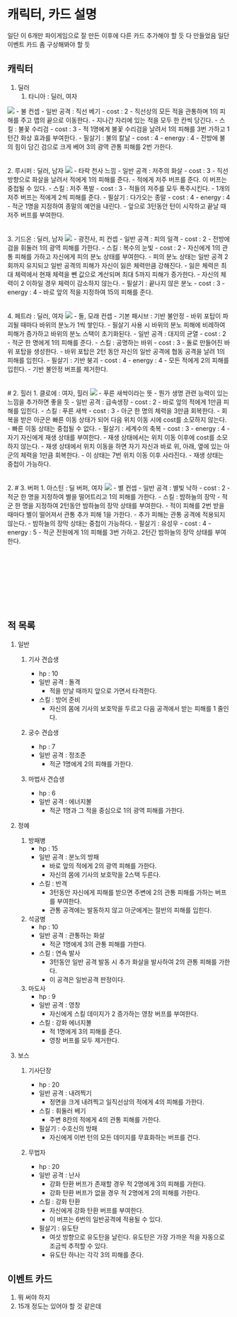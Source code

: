 # 캐릭터, 카드 설명

일단 이 6개만 파이게임으로 잘 만든 이후에 다른 카드 추가해야 할 듯
다 만들었음
일단 이벤트 카드 좀 구상해봐야 할 듯

## 캐릭터
1. 딜러
   1. 타니아 : 딜러, 여자
<img src="./PlayerCards/Tania/tania_card.png">
      - 불 컨셉
      - 일반 공격 : 직선 베기
        - cost : 2
        - 직선상의 모든 적을 관통하며 1의 피해를 주고 맵의 끝으로 이동한다. 
        - 지나간 자리에 있는 적을 모두 한 칸씩 당긴다. 
      - 스킬 : 불꽃 수리검
        - cost : 3
        - 적 1명에게 불꽃 수리검을 날려서 1의 피해를 3번 가하고 1턴간 화상 효과를 부여한다.
      - 필살기 : 불의 칼날
        - cost : 4
        - energy : 4
        - 전방에 불의 힘이 담긴 검으로 크게 베어 3의 광역 관통 피해를 2번 가한다.
   <br><br><br>
   2. 루시퍼 : 딜러, 남자
<img src="./PlayerCards/Lucifer/lucifer_card.png">
      - 타락 천사 느낌
      - 일반 공격 : 저주의 화살
        - cost : 3
        - 직선 방향으로 화살을 날려서 적에게 1의 피해를 준다. 
        - 적에게 저주 버프를 준다. 이 버프는 중첩될 수 있다. 
      - 스킬 : 저주 폭발
        - cost : 3
        - 적들의 저주를 모두 폭주시킨다. 
        - 1개의 저주 버프는 적에게 2씩 피해를 준다. 
      - 필살기 : 다가오는 종말
        - cost : 4
        - energy : 4
        - 적군 1명을 지정하여 종말의 예언을 내린다.  
        - 앞으로 3턴동안 턴이 시작하고 끝날 때 저주 버프를 부여한다.
   <br><br><br>
   3. 기드온 : 딜러, 남자
<img src="./PlayerCards/Gidon/gidon_card.png">
      - 광전사, 피 컨셉
      - 일반 공격 : 피의 일격
        - cost : 2
        - 전방에 검을 휘둘러 1의 광역 피해를 가한다. 
      - 스킬 : 복수의 눈빛
        - cost : 2
        - 자신에게 1의 관통 피해를 가하고 자신에게 피의 분노 상태를 부여한다. 
        - 피의 분노 상태는 일반 공격 2회까지 유지되고 일반 공격의 피해가 자신이 잃은 체력만큼 강해진다. 
        - 잃은 체력은 최대 체력에서 현재 체력을 뺀 값으로 계산되며 최대 5까지 피해가 증가한다. 
        - 자신의 체력이 2 이하일 경우 체력이 감소하지 않는다. 
      - 필살기 : 끝나지 않은 분노
        - cost : 3
        - energy : 4
        - 바로 앞의 적을 지정하여 15의 피해를 준다. 
   <br><br><br>
   4. 페트라 : 딜러, 여자
<img src="./PlayerCards/Petra/petra_card.png">
      - 돌, 모래 컨셉
      - 기본 패시브 : 기반 불안정
        - 바위 포탑이 파괴될 때마다 바위의 분노가 1씩 쌓인다. 
        - 필살기 사용 시 바위의 분노 피해에 비례하여 피해가 증가하고 바위의 분노 스택이 초기화된다. 
      - 일반 공격 : 대지의 균열
        - cost : 2
        - 적군 한 명에게 1의 피해를 준다. 
      - 스킬 : 공명하는 바위
        - cost : 3
        - 돌로 만들어진 바위 포탑을 생성한다. 
        - 바위 포탑은 2턴 동안 자신의 일반 공격에 협동 공격을 날려 1의 피해를 입힌다. 
      - 필살기 : 기반 붕괴
        - cost : 4
        - energy : 4
        - 모든 적에게 2의 피해를 입힌다.
        - 기반 불안정 버프를 제거한다. 
   <br><br><br>
#
2. 힐러
   1. 클로에 : 여자, 힐러
<img src="./PlayerCards/Chloe/chloe_card.png">
      - 푸른 새싹이라는 뜻
      - 뭔가 생명 관련 능력이 있는 느낌을 추가하면 좋을 듯
        - 일반 공격 : 급속생장
          - cost : 2
          - 바로 앞의 적에게 1만큼 피해를 입힌다. 
      - 스킬 : 푸른 새싹
        - cost : 3
        - 아군 한 명의 체력을 3만큼 회복한다. 
        - 회복을 받은 아군은 빠른 이동 상태가 되어 다음 위치 이동 시에 cost를 소모하지 않는다. 
        - 빠른 이동 상태는 중첩될 수 없다. 
      - 필살기 : 세계수의 축복
        - cost : 3
        - energy : 4
        - 자기 자신에게 재생 상태를 부여한다. 
        - 재생 상태에서는 위치 이동 이후에 cost를 소모하지 않는다.
        - 재생 상태에서 위치 이동을 하면 자기 자신과 바로 위, 아래, 옆에 있는 아군의 체력을 1만큼 회복한다. 
        - 이 상태는 7번 위치 이동 이후 사라진다. 
        - 재생 상태는 중첩이 가능하다. 
   <br><br><br>
   2. 
#
3. 버퍼
   1. 아스틴 : 딜 버퍼, 여자
<img src="./PlayerCards/Astin/astin_card.png">
      - 별 컨셉
      - 일반 공격 : 별빛 낙하
        - cost : 2
        - 적군 한 명을 지정하여 별을 떨어트리고 1의 피해를 가한다. 
      - 스킬 : 밤하늘의 장막
        - 적군 한 명을 지정하여 2턴동안 밤하늘의 장막 상태를 부여한다. 
        - 적이 피해를 2번 받을 때마다 별이 떨어져서 관통 추가 피해 1을 가한다. 
        - 추가 피해는 관통 공격에 적용되지 않는다. 
        - 밤하늘의 장막 상태는 중첩이 가능하다. 
      - 필살기 : 유성우
        - cost : 4
        - energy : 5
        - 적군 전원에게 1의 피해를 3번 가하고. 2턴간 밤하늘의 장막 상태를 부여한다. 
   <br><br><br>
<br><br><br><br><br><br>



## 적 목록
1. 일반
   1. 기사 견습생
      - hp : 10
      - 일반 공격 : 돌격
        - 적을 만날 때까지 앞으로 가면서 타격한다. 
      - 스킬 : 방어 준비
        - 자신의 몸에 기사의 보호막을 두르고 다음 공격에서 받는 피해를 1 줄인다.

   2. 궁수 견습생
      - hp : 7
      - 일반 공격 : 정조준
        - 적군 1명에게 2의 피해를 가한다. 

   3. 마법사 견습생
      - hp : 6
      - 일반 공격 : 에너지볼
        - 적군 1명과 그 적을 중심으로 1의 광역 피해를 가한다. 
   
2. 정예
   1. 방패병
      - hp : 15
      - 일반 공격 : 분노의 방패
        - 바로 앞의 적에게 2의 광역 피해를 가한다. 
        - 자신의 몸에 기사의 보호막을 2스택 두른다. 
      - 스킬 : 반격
        - 3턴동안 자신에게 피해를 받으면 주변에 2의 관통 피해를 가하는 버프를 부여한다. 
        - 관통 공격에는 발동하지 않고 아군에게는 절반의 피해를 입힌다. 
   2. 석궁병
      - hp : 10
      - 일반 공격 : 관통하는 화살
        - 적군 1명에게 3의 관통 피해를 가한다. 
      - 스킬 : 연속 발사
        - 3턴동안 일반 공격 발동 시 추가 화살을 발사하여 2의 관통 피해를 가한다. 
        - 이 공격은 일반공격 판정이다. 
   3. 마도사
      - hp : 9
      - 일반 공격 : 영창
        - 자신에게 스킬 데미지가 2 증가하는 영창 버프를 부여한다. 
      - 스킬 : 강화 에너지볼
        - 적 1명에게 3의 피해를 준다. 
        - 영창 버프를 모두 제거한다. 


3. 보스
   1. 기사단장
      - hp : 20
      - 일반 공격 : 내려찍기
        - 정면을 크게 내려찍고 일직선상의 적에게 4의 피해를 가한다.
      - 스킬 : 휘둘러 베기
        - 주변 8칸의 적에게 4의 관통 피해를 가한다. 
      - 필살기 : 수호신의 방패
        - 자신에게 이번 턴의 모든 데미지를 무효화하는 버프를 건다. 

   2. 무법자
      - hp : 20
      - 일반 공격 : 난사
        - 강화 탄환 버프가 존재할 경우 적 2명에게 3의 피해를 가한다.
        - 강화 탄환 버프가 없을 경우 적 2명에게 2의 피해를 가한다. 
      - 스킬 : 강화 탄환
        - 자신에게 강화 탄환 버프를 부여한다. 
        - 이 버프는 6번의 일반공격에 적용될 수 있다. 
      - 필살기 : 유도탄
        - 여섯 방향으로 유도탄을 날린다. 유도탄은 가장 가까운 적을 자동으로 조금씩 추적할 수 있다. 
        - 유도탄 하나는 각각 3의 피해를 준다. 

## 이벤트 카드
1. 뭐 써야 하지
2. 15개 정도는 있어야 할 것 같은데